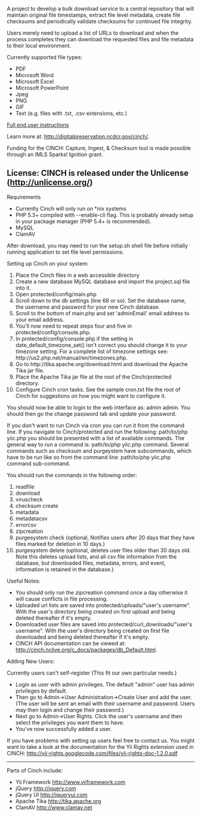 A project to develop a bulk download service to a central repository 
that will maintain original file timestamps, extract file level metadata, 
create file checksums and periodically validate checksums for continued file integrity. 

Users merely need to upload a list of URLs to download and 
when the process completes they can download the requested files and file metadata 
to their local environment.

Currently supported file types:
 
 * PDF
 * Microsoft Word
 * Microsoft Excel
 * Microsoft PowerPoint
 * Jpeg
 * PNG
 * GIF
 * Text (e.g. files with .txt, .csv extensions, etc.)

<a href="http://cinch.nclive.org/Cinch/CINCHdocumentation.pdf">Full end user instructions</a>

Learn more at: http://digitalpreservation.ncdcr.gov/cinch/.

Funding for the CINCH: Capture, Ingest, & Checksum tool is made possible through 
an IMLS Sparks! Ignition grant.

License:  CINCH is released under the Unlicense (http://unlicense.org/)
-------------------------
Requirements

* Currently Cinch will only run on *nix systems
* PHP 5.3+ compiled with --enable-cli flag.  This is probably already setup in your package manager (PHP 5.4+ is recommended).
* MySQL
* ClamAV

After download, you may need to run the setup.sh shell file before initially running application to set file level permissions.

Setting up Cinch on your system:

<ol>
<li>Place the Cinch files in a web accessible directory</li>
<li>Create a new database MySQL database and import the project.sql file into it.</li>
<li>Open protected/config/main.php</li>
<li>Scroll down to the db settings (line 68 or so). Set the database name, the username and password for your new Cinch database.</li>
<li>Scroll to the bottom of main.php and set 'adminEmail' email address to your email address.
<li>You'll now need to repeat steps four and five in protected/config/console.php.</li>
<li>In protected/config/console.php if the setting in date_default_timezone_set() isn't correct you should change it to your timezone setting.  For a complete list of timezone settings see: http://us2.php.net/manual/en/timezones.php.</li>
<li>Go to http://tika.apache.org/download.html and download the Apache Tika jar file.</li>
<li>Place the Apache Tika jar file at the root of the Cinch/protected directory.</li>
<li>Configure Cinch cron tasks.  See the sample cron.txt file the root of Cinch for suggestions on how you might want to configure it.
</ol>
You should now be able to login to the web interface as: admin admin.
You should then go the change password tab and update your password.

If you don't want to run Cinch via cron you can run it from the command line.  If you navigate to Cinch/protected and run the following: path/to/php yiic.php you should be presented with a list of available commands.  The general way to run a command is: path/to/php yiic.php command.
Several commands such as checksum and purgeystem have subcommands, which have to be run like so from the command line: path/to/php yiic.php command sub-command.

You should run the commands in the following order:
<ol>
<li>readfile</li>
<li>download</li>
<li>viruscheck</li>
<li>checksum create</li>
<li>metadata</li>
<li>metadatacsv</li>
<li>errorcsv</li>
<li>zipcreation</li>
<li>purgesystem check (optional, Notifies users after 20 days that they have files marked for deletion in 10 days.)</li>
<li>purgesystem delete (optional, deletes user files older than 30 days old.  Note this deletes upload lists, and all csv file information from the database, but downloaded files, metadata, errors, and event, information is retained in the database.)</li>
</ol>

Useful Notes:  

* You should only run the zipcreation command once a day otherwise it will cause conflicts in file processing.
* Uploaded url lists are saved into protected/uploads/"user's username". With the user's directory being created on first upload and being deleted thereafter if it's empty.
* Downloaded user files are saved  into protected/curl_downloads/"user's username". With the user's directory being created on first file downloaded and being deleted thereafter if it's empty.
* CINCH API documentation can be viewed at: http://cinch.nclive.org/c_docs/packages/db_Default.html.

Adding New Users:

Currently users can't self-register (This fit our own particular needs.)

* Login as user with admin privileges.  The default "admin" user has admin privileges by default.
* Then go to Admin->User Administration->Create User and add the user. (The user will be sent an email with their username and password.  Users may then login and change their password.)
* Next go to Admin->User Rights.  Click the user's username and then select the privileges you want them to have.
* You've now successfully added a user.

If you have problems with setting up users feel free to contact us.  You might want to take a look at the documentation for the Yii Rights extension used in CINCH: http://yii-rights.googlecode.com/files/yii-rights-doc-1.2.0.pdf

-------------------------

Parts of Cinch include:

- Yii Framework <http://www.yiiframework.com>
- jQuery <http://jquery.com>
- jQuery UI <http://jqueryui.com>
- Apache Tika <http://tika.apache.org>
- ClamAV <http://www.clamav.net>